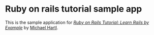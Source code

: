 # Ruby on rails tutorial sample app

This is the sample application for [*Ruby on Rails Tutorial: Learn Rails by Example*](http://railstutorial.org/) by [Michael Hartl](http://michaelhartl.com/).